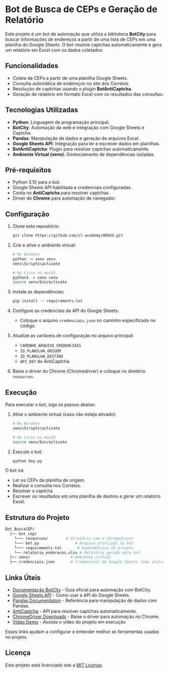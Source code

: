 # Bot de Busca de CEPs e Geração de Relatório

Este projeto é um bot de automação que utiliza a biblioteca **BotCity** para buscar informações de endereços a partir de uma lista de CEPs em uma planilha do Google Sheets. O bot resolve captchas automaticamente e gera um relatório em Excel com os dados coletados.

## Funcionalidades

- Coleta de CEPs a partir de uma planilha Google Sheets.
- Consulta automática de endereços no site dos Correios.
- Resolução de captchas usando o plugin **BotAntiCaptcha**.
- Geração de relatório em formato Excel com os resultados das consultas.

## Tecnologias Utilizadas

- **Python**: Linguagem de programação principal.
- **BotCity**: Automação da web e integração com Google Sheets e Captcha.
- **Pandas**: Manipulação de dados e geração de arquivos Excel.
- **Google Sheets API**: Integração para ler e escrever dados em planilhas.
- **BotAntiCaptcha**: Plugin para resolver captchas automaticamente.
- **Ambiente Virtual (venv)**: Gerenciamento de dependências isoladas.

## Pré-requisitos

- Python 3.10 para o bot.
- Google Sheets API habilitada e credenciais configuradas.
- Conta no **AntiCaptcha** para resolver captchas.
- Driver do **Chrome** para automação de navegador.

## Configuração

1. Clone este repositório:
   ```bash
   git clone https://github.com/zl-academy/ARGUS.git
   ```
   
2. Crie e ative o ambiente virtual:
   ```bash
   # No Windows
   python -m venv venv
   venv\Scripts\activate

   # No Linux ou macOS
   python3 -m venv venv
   source venv/bin/activate
   ```

3. Instale as dependências:
   ```bash
   pip install -r requirements.txt
   ```

4. Configure as credenciais da API do Google Sheets:
   - Coloque o arquivo `credenciais.json` no caminho especificado no código.

5. Atualize as variáveis de configuração no arquivo principal:
   - `CAMINHO_ARQUIVO_CREDENCIAIS`
   - `ID_PLANILHA_ORIGEM`
   - `ID_PLANILHA_DESTINO`
   - `API_KEY` do AntiCaptcha

6. Baixe o driver do Chrome (Chromedriver) e coloque no diretório `resources`.

## Execução

Para executar o bot, siga os passos abaixo:

1. Ative o ambiente virtual (caso não esteja ativado):
   ```bash
   # No Windows
   venv\Scripts\activate

   # No Linux ou macOS
   source venv/bin/activate
   ```

2. Execute o bot:
   ```bash
   python boy.py
   ```

O bot irá:
- Ler os CEPs da planilha de origem.
- Realizar a consulta nos Correios.
- Resolver o captcha.
- Escrever os resultados em uma planilha de destino e gerar um relatório Excel.

## Estrutura do Projeto

```bash
Bot_BuscaCEP/
  ├── bot_cep/ 
    └─── resources/        # Diretório com o Chromedriver
    └─── bot.py                # Arquivo principal do bot
    └─── requirements.txt       # Dependências do projeto
    └── relatorio_enderecos.xlsx # Relatório gerado pelo bot
  ├── venv/                  # Ambiente virtual
  ├── credenciais.json       # Credenciais do Google Sheets (não incluído)

```


## Links Úteis

- [Documentação BotCity](https://documentation.botcity.dev/) - Guia oficial para automação com BotCity.
- [Google Sheets API](https://documentation.botcity.dev/plugins/google/credentials/) - Como usar a API do Google Sheets.
- [Pandas Documentation](https://pandas.pydata.org/docs/) - Referência para manipulação de dados com Pandas.
- [AntiCaptcha](https://documentation.botcity.dev/plugins/captcha/) - API para resolver captchas automaticamente.
- [ChromeDriver Downloads](https://googlechromelabs.github.io/chrome-for-testing/#stable) - Baixe o driver para automação no Chrome.
- [Vídeo Demo](https://youtu.be/UpRES2uQrhc?si=eesT80Bqys5qhOZo) - Assista o vídeo do projeto em execução 

Esses links ajudam a configurar e entender melhor as ferramentas usadas no projeto.

## Licença

Este projeto está licenciado sob a [MIT License](LICENSE).

